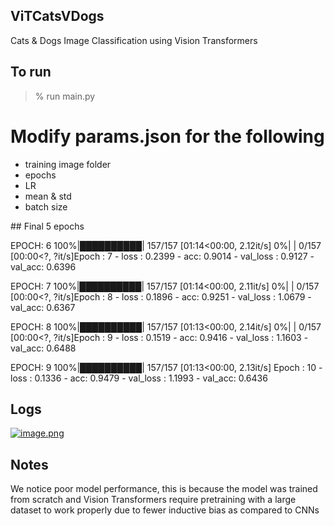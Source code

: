 ## ViTCatsVDogs
Cats &amp; Dogs Image Classification using Vision Transformers


## To run
> % run main.py

# Modify params.json for the following

* training image folder
* epochs
* LR
* mean & std
* batch size



## Final 5 epochs

EPOCH: 6
100%|██████████| 157/157 [01:14<00:00,  2.12it/s]
  0%|          | 0/157 [00:00<?, ?it/s]Epoch : 7 - loss : 0.2399 - acc: 0.9014 - val_loss : 0.9127 - val_acc: 0.6396

EPOCH: 7
100%|██████████| 157/157 [01:14<00:00,  2.11it/s]
  0%|          | 0/157 [00:00<?, ?it/s]Epoch : 8 - loss : 0.1896 - acc: 0.9251 - val_loss : 1.0679 - val_acc: 0.6367

EPOCH: 8
100%|██████████| 157/157 [01:13<00:00,  2.14it/s]
  0%|          | 0/157 [00:00<?, ?it/s]Epoch : 9 - loss : 0.1519 - acc: 0.9416 - val_loss : 1.1603 - val_acc: 0.6488

EPOCH: 9
100%|██████████| 157/157 [01:13<00:00,  2.13it/s]
Epoch : 10 - loss : 0.1336 - acc: 0.9479 - val_loss : 1.1993 - val_acc: 0.6436


## Logs

[![image.png](https://i.postimg.cc/qvkVVsWy/image.png)](https://postimg.cc/zVPPTgzG)


## Notes
We notice poor model performance, this is because the model was trained from scratch
and Vision Transformers require pretraining with a large dataset to work properly
due to fewer inductive bias as compared to CNNs
